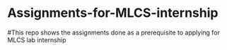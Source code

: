 # Assignments-for-MLCS-internship

#This repo shows the assignments done as a prerequisite to applying for MLCS lab internship
